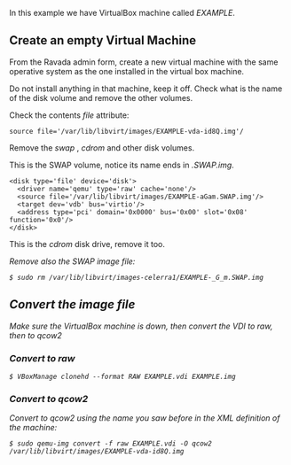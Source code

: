 In this example we have VirtualBox machine called *EXAMPLE*.

## Create an empty Virtual Machine

From the Ravada admin form, create a new virtual machine with the same operative
system as the one installed in the virtual box machine.

Do not install anything in that machine, keep it off. Check what is the name of
the disk volume and remove the other volumes.

Check the contents _file_ attribute:

    source file='/var/lib/libvirt/images/EXAMPLE-vda-id8Q.img'/

Remove the _swap_ , _cdrom_ and other disk volumes.

This is the SWAP volume, notice its name ends in _.SWAP.img_.

    <disk type='file' device='disk'>
      <driver name='qemu' type='raw' cache='none'/>
      <source file='/var/lib/libvirt/images/EXAMPLE-aGam.SWAP.img'/>
      <target dev='vdb' bus='virtio'/>
      <address type='pci' domain='0x0000' bus='0x00' slot='0x08' function='0x0'/>
    </disk>

This is the _cdrom_ disk drive, remove it too.

   <disk type='file' device='cdrom'>
      <driver name='qemu' type='raw'/>
      <source file='/var/lib/libvirt/images/ubuntu-16.04.2-desktop-i386.iso'/>
      <target dev='hdc' bus='ide'/>
      <readonly/>
      <boot order='2'/>
      <address type='drive' controller='0' bus='1' target='0' unit='0'/>
    </disk>


Remove also the SWAP image file:

    $ sudo rm /var/lib/libvirt/images-celerra1/EXAMPLE-_G_m.SWAP.img

## Convert the image file

Make sure the VirtualBox machine is down, then convert the VDI to raw, then to qcow2


### Convert to raw

    $ VBoxManage clonehd --format RAW EXAMPLE.vdi EXAMPLE.img

### Convert to qcow2

Convert to qcow2 using the name you saw before in the _XML_ definition of the machine:

    $ sudo qemu-img convert -f raw EXAMPLE.vdi -O qcow2 /var/lib/libvirt/images/EXAMPLE-vda-id8Q.img

